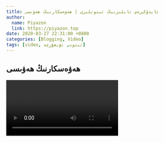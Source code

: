 ```yaml
---
title: ئابدۇكېرەم ئابلىزنىڭ ئىتوتلىرى | ھەۋەسكارنىڭ ھەۋىسى
author:
  name: Piyazon
  link: https://piyazon.top
date: 2020-03-27 22:31:00 +0800
categories: [Blogging, Video]
tags: [video, ئىتوت, ئۇيغۇرچە]
---
```


<style>
  @import url(/assets/css/uyghur.css);
</style>


<!-- 1 -->
<h2 class="sub-title">
  ھەۋەسكارنىڭ ھەۋىسى
</h2>
<video id="player1" playsinline controls
  data-poster="https://git.lug.ustc.edu.cn/flame3/images/-/raw/main/old-salon/abdu/0.jpg" wxv="wxv_1267622315538481152"
  src="">
  <source src="" type="video/mp4" class="p1s2" size="720" />
  <source src="" type="video/mp4" class="p1s3" size="480" />
</video>
<script>
  $.getJSON('https://api.allorigins.win/get?url=' + encodeURIComponent('http://mp.weixin.qq.com/mp/videoplayer?action=get_mp_video_play_url&vid=' + $("#player1").attr("wxv")), function (data) {
    const respon = jQuery.parseJSON(data.contents);
    const gaoqing = respon['url_info'][0]['url'].slice(0, 4) + "s" + respon['url_info'][0]['url'].slice(4);
    const biaoqing = respon['url_info'][1]['url'].slice(0, 4) + "s" + respon['url_info'][1]['url'].slice(4);
    $("#player1").attr("src", gaoqing);
    $(".p1s2").attr("src", gaoqing);
    $(".p1s3").attr("src", biaoqing);
  });
</script>

<!-- Plyr Video Player -->

<script src="/assets/js/plyr/plyr.js"></script>
<script>
  const player1 = new Plyr("#player1", {
    fullscreen: { enabled: true, fallback: true, iosNative: true, container: null },
    speed: { selected: 1, options: [0.5, 0.75, 1, 1.25, 1.5] },
  });
</script>
